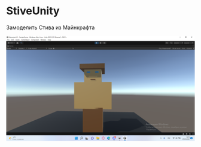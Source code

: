# StiveUnity
Замоделить Стива из Майнкрафта

![alt text](https://github.com/MashaN2004/StiveUnity/blob/main/2022-03-29_16-15-38.png?raw=true)
